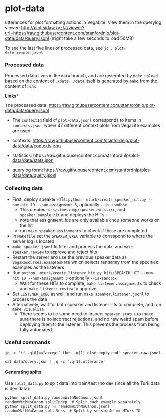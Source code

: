 # plot-data

utterances for plot formatting actions in VegaLite. View them  in the querylog viewer:
http://plot.sidaw.xyz/#/viewer?url=https://raw.githubusercontent.com/stanfordnlp/plot-data/data/query.jsonl
(might take a few seconds to load 56MB)

To see the last five lines of processed data, see `jq . plot-data.sample.jsonl`

### Processed data

Processed data lives in the `data` branch, and are generated by `make upload` based on the content of `./data`. `./data` itself is generated by `make` from the content of `hits`.

**Links***

The processed data: https://raw.githubusercontent.com/stanfordnlp/plot-data/data/query.jsonl
  * The `contextId` field of `plot-data.jsonl` corresponds to items in `contexts.json`, where 47 different context plots from VegaLite examples are used.
  * contexts: https://raw.githubusercontent.com/stanfordnlp/plot-data/data/contexts.json

* statistics: https://raw.githubusercontent.com/stanfordnlp/plot-data/data/stats.json

* querylog form: https://raw.githubusercontent.com/stanfordnlp/plot-data/data/query.jsonl

### Collecting data

  * First, deploy speaker HITs: `python  mturk/create_speaker_hit.py --num-hit 10 --num-assignment 5`, optionally `--is-sandbox`
      * This creates `hits/timestamp/speaker.HITs.txt`, and `speaker.sample_hit` and deploys the HITs
      * note that assignment_ids are only available once someone works on the hit
      * run `make speaker.assignments` to check if these are completed
  * In `Makefile` set the `SPEAKER_EXEC` variable to correspond to where the server log is located
  * `make speaker.jsonl` to filter and process the data, and `make speaker.review` to approve and reject hits
  * Restart the server and use the previous speaker data as `VegaResources.examplesPath` which selects randomly from the specified examples as the listeners
  * Run `python  mturk/create_listener_hit.py hits/SPEAKER_HIT --num-hit 10 --num-assignment 5` optionally `--is-sandbox`
      * Wait for these HITs to complete, `make listener.assignments` to check and `make listener.review` to approve
  * Set `LISTENER_EXEC` as well, and run `make speaker.listener.jsonl` to process the data
  * Alternatively, wait for both speaker and listener hits to complete, and run `make visualize`
    * There seems to be some need to inspect `speaker.status` to make sure there is no incorrect rejections, and no new weird spam before deploying them to the listener.
     This prevents the process from being fully automated.

### Useful commands
 ```
 jq -c 'if .q[0]=="accept" then .q[1] else empty end' speaker.raw.jsonl
 ```

 ```
 cat data/query.json | jq -c '.q[1].utterance'
 ```

#### Generating splits

Use `split_data.py` to split data into train/test (no dev since all the Turk data is dev data):

    python split_data.py randomWithNoCanon.jsonl randomWithNoCanon_splitIndep  # Split each example separately
    python split_data.py -s randomWithNoCanon.jsonl randomWithNoCanon_splitSess  # Split by sessionId == MTurk ID

